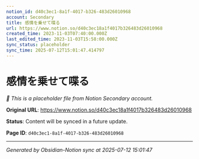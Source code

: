 ```yaml
---
notion_id: d40c3ec1-8a1f-4017-b326-483d26010968
account: Secondary
title: 感情を乗せて喋る
url: https://www.notion.so/d40c3ec18a1f4017b326483d26010968
created_time: 2023-11-03T07:40:00.000Z
last_edited_time: 2023-11-03T15:58:00.000Z
sync_status: placeholder
sync_time: 2025-07-12T15:01:47.414797
---
```


# 感情を乗せて喋る

*🔄 This is a placeholder file from Notion Secondary account.*

**Original URL**: https://www.notion.so/d40c3ec18a1f4017b326483d26010968

**Status**: Content will be synced in a future update.

**Page ID**: `d40c3ec1-8a1f-4017-b326-483d26010968`

---

*Generated by Obsidian-Notion sync at 2025-07-12 15:01:47*
